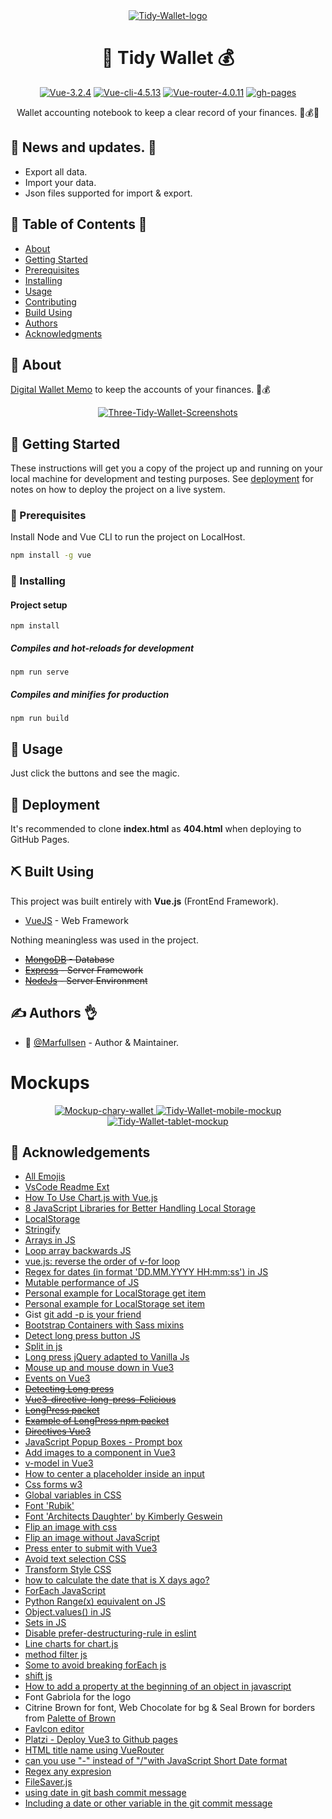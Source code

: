 <div align="center">
  <a href="https://marfullsen.github.io/tidy-wallet/" rel="noopener">
    <img src="./docs/img/tidy-wallet-logo.png" alt="Tidy-Wallet-logo">
  </a>
</div>

<h1 align="center">💸 Tidy Wallet 💰</h1>

<div align="center">

[![Vue-3.2.4](https://img.shields.io/badge/Vue-3.2.4-blue.svg "Badge Vue.js")](https://v3.vuejs.org/)
[![Vue-cli-4.5.13](https://img.shields.io/badge/Vue--CLI-4.5.13-brightgreen.svg "Badge VueCLI")](https://cli.vuejs.org/)
[![Vue-router-4.0.11](https://img.shields.io/badge/Vue--router-4.0.11-yellow.svg "Badge VueRouter")](https://router.vuejs.org/)
[![gh-pages](https://img.shields.io/badge/Available-online!-lightgray.svg)](https://marfullsen.github.io/tidy-wallet/)

</div>

<div align="center">
  Wallet accounting notebook to keep a clear record of your finances. 💸💰👛
</div>

## 📘 News and updates. 👀
- Export all data.
- Import your data.
- Json files supported for import & export.

## 📝 Table of Contents 📂

- [About](#about)
- [Getting Started](#getting_started)
- [Prerequisites](#prerequisites)
- [Installing](#installing)
- [Usage](#usage)
- [Contributing](../CONTRIBUTING.md)
- [Build Using](#built_using)
- [Authors](#authors)
- [Acknowledgments](#acknowledgement)

## 🧐 About <a name = "about"></a>

[Digital Wallet Memo](https://marfullsen.github.io/tidy-wallet/) to keep the accounts of your finances. 💸💰

<div align="center">
  <a href="https://marfullsen.github.io/tidy-wallet/" rel="noopener">
    <img src="./docs/img/ss-tidy-wallet-v1.png" alt="Three-Tidy-Wallet-Screenshots">
  </a>
</div>

## 🏁 Getting Started <a name = "getting_started"></a>

These instructions will get you a copy of the project up and running on your local machine for development and testing purposes. See [deployment](#deployment) for notes on how to deploy the project on a live system.

### 📘 Prerequisites <a name = "prerequisites"></a>

Install Node and Vue CLI to run the project on LocalHost.

```bash
npm install -g vue
```

###  🔧 Installing <a name = "installing"></a>

#### Project setup
```
npm install
```

##### Compiles and hot-reloads for development
```
npm run serve
```

##### Compiles and minifies for production
```
npm run build
```

## 🎈 Usage <a name = "usage"></a>

Just click the buttons and see the magic.

## 🚀 Deployment <a name = "deployment"></a>

It's recommended to clone **index.html** as **404.html** when deploying to GitHub Pages.

## ⛏️ Built Using <a name = "built_using"></a>
This project was built entirely with **Vue.js** (FrontEnd Framework).

- [VueJS](https://vuejs.org/) - Web Framework

Nothing meaningless was used in the project. 

- ~~[MongoDB](https://www.mongodb.com/) - Database~~
- ~~[Express](https://expressjs.com/) - Server Framework~~
- ~~[NodeJs](https://nodejs.org/en/) - Server Environment~~

## ✍️ Authors 👌 <a name = "authors"></a>

- 🗿 [@Marfullsen](https://github.com/Marfullsen) - Author & Maintainer.

# Mockups
<div align="center">
  <a href="https://marfullsen.github.io/tidy-wallet/" rel="noopener">
    <img src="./docs/img/Chary-Wallet.drawio.png" alt="Mockup-chary-wallet">
  </a>

  <a href="https://marfullsen.github.io/tidy-wallet/" rel="noopener">
    <img src="./docs/img/tablet-mockup.png" alt="Tidy-Wallet-mobile-mockup">
  </a>

  <a href="https://marfullsen.github.io/tidy-wallet/" rel="noopener">
    <img src="./docs/img/first-mobile-mockup.png" alt="Tidy-Wallet-tablet-mockup">
  </a>
</div>

## 🎉 Acknowledgements <a name = "acknowledgement"></a>

- [All Emojis](https://github.com/scotch-io/All-Github-Emoji-Icons)
- [VsCode Readme Ext](https://github.com/thomascsd/vscode-readme-pattern)
- [How To Use Chart.js with Vue.js](https://www.digitalocean.com/community/tutorials/vuejs-vue-chart-js)
- [8 JavaScript Libraries for Better Handling Local Storage](https://javascript.plainenglish.io/8-javascript-libraries-for-better-handling-local-storage-d8cd4a05dbfa)
- [LocalStorage](https://web.dev/storage-for-the-web/)
- [Stringify](https://developer.mozilla.org/es/docs/Web/JavaScript/Reference/Global_Objects/JSON/stringify)
- [Arrays in JS](https://developer.mozilla.org/en-US/docs/Web/JavaScript/Reference/Global_Objects/Array)
- [Loop array backwards JS](https://www.techiedelight.com/loop-through-array-backwards-javascript/)
- [vue.js: reverse the order of v-for loop](https://stackoverflow.com/questions/59828453/vue-js-reverse-the-order-of-v-for-loop)
- [Regex for dates (in format 'DD.MM.YYYY HH:mm:ss') in JS](https://stackoverflow.com/a/7712335)
- [Mutable performance of JS](https://stackoverflow.com/a/59738662)
- [Personal example for LocalStorage get item](https://github.com/Marfullsen/respondedor-de-coordinadores/blob/8a7cd690d7eefa0eba242c0c04e0c19fce83bfee/src/views/RespuestaFinal.vue#L367)
- [Personal example for LocalStorage set item](https://github.com/Marfullsen/respondedor-de-coordinadores/blob/8a7cd690d7eefa0eba242c0c04e0c19fce83bfee/src/views/DatosGlobales.vue#L69)
- Gist [git add -p is your friend](https://gist.github.com/mattlewissf/9958704)
- [Bootstrap Containers with Sass mixins](https://getbootstrap.com/docs/5.0/layout/containers/#sass)
- [Detect long press button JS](https://stackoverflow.com/questions/28320937/count-seconds-on-button-long-press-in-javascript)
- [Split in js](https://www.w3schools.com/jsref/jsref_split.asp)
- [Long press jQuery adapted to Vanilla Js](https://stackoverflow.com/a/68878292/15466047)
- [Mouse up and mouse down in Vue3](https://forum.vuejs.org/t/mouseup-not-working-after-mousedown/75636)
- [Events on Vue3](https://v3.vuejs.org/guide/events.html#listening-to-events)
- <del>[Detecting Long press](https://www.vuescript.com/detect-long-press/)</del>
- <del>[Vue3-directive-long-press-Felicious](https://github.com/FeliciousX/vue-directive-long-press)</del>
- <del>[LongPress packet](https://www.npmjs.com/package/vue-directive-long-press)</del>
- <del>[Example of LongPress npm packet](https://stackblitz.com/edit/vue-directive-long-press-demo?file=index.html)</del>
- ~~[Directives Vue3](https://v3.vuejs.org/guide/custom-directive.html#intro)~~
- [JavaScript Popup Boxes - Prompt box](https://www.w3schools.com/js/js_popup.asp)
- [Add images to a component in Vue3](https://stackoverflow.com/questions/45116796/how-to-import-and-use-image-in-a-vue-single-file-component)
- [v-model in Vue3](https://v3.vuejs.org/guide/migration/v-model.html)
- [How to center a placeholder inside an input](https://stackoverflow.com/questions/12114570/how-to-align-texts-inside-of-an-input)
- [Css forms w3](https://www.w3schools.com/css/css_form.asp)
- [Global variables in CSS](https://medium.com/front-end-weekly/theming-with-css-variables-e4f30343c7c7)
- [Font 'Rubik'](https://fonts.google.com/specimen/Rubik)
- [Font 'Architects Daughter' by Kimberly Geswein](https://fonts.google.com/specimen/Architects+Daughter)
- [Flip an image with css](https://www.w3schools.com/howto/howto_css_flip_card.asp)
- [Flip an image without JavaScript](https://codepen.io/ecargnfx/pen/jONyGWg)
- [Press enter to submit with Vue3](https://www.codegrepper.com/code-examples/html/vue+3+enter+key)
- [Avoid text selection CSS](https://stackoverflow.com/questions/826782/how-to-disable-text-selection-highlighting)
- [Transform Style CSS](https://developer.mozilla.org/es/docs/Web/CSS/transform-style)
- [how to calculate the date that is X days ago?](https://stackoverflow.com/a/13838506)
- [ForEach JavaScript](https://developer.mozilla.org/es/docs/Web/JavaScript/Reference/Global_Objects/Array/forEach)
- [Python Range(x) equivalent on JS](https://stackoverflow.com/questions/3895478/does-javascript-have-a-method-like-range-to-generate-a-range-within-the-supp)
- [Object.values() in JS](https://developer.mozilla.org/es/docs/Web/JavaScript/Reference/Global_Objects/Object/values)
- [Sets in JS](https://developer.mozilla.org/es/docs/Web/JavaScript/Reference/Global_Objects/Set)
- [Disable prefer-destructuring-rule in eslint](https://eslint.org/docs/rules/prefer-destructuring)
- [Line charts for chart.js](https://www.chartjs.org/docs/latest/charts/line.html#general)
- [method filter js](https://developer.mozilla.org/es/docs/Web/JavaScript/Reference/Global_Objects/Array/filter)
- [Some to avoid breaking forEach js](https://stackoverflow.com/questions/6260756/how-to-stop-javascript-foreach)
- [shift js](https://www.w3schools.com/jsref/jsref_shift.asp)
- [How to add a property at the beginning of an object in javascript](https://stackoverflow.com/questions/19457337/how-to-add-a-property-at-the-beginning-of-an-object-in-javascript)
- Font Gabriola for the logo
- Citrine Brown for font, Web Chocolate for bg & Seal Brown for borders from [Palette of Brown](https://www.schemecolor.com/all-brown.php)
- [FavIcon editor](https://www.xiconeditor.com/)
- [Platzi - Deploy Vue3 to Github pages](https://platzi.com/tutoriales/1111-vuejs/3441-como-hacer-deploy-de-una-aplicacion-de-vuejs-hacia-github-pages-usando-vue-cli-3/)
- [HTML title name using VueRouter](https://stackoverflow.com/a/69513429)
- [can you use "-" instead of "/"with JavaScript Short Date format](https://stackoverflow.com/questions/36519383/can-you-use-instead-of-with-javascript-short-date-format)
- [Regex any expresion](https://stackoverflow.com/questions/2912894/how-to-match-any-character-in-regular-expression)
- [FileSaver.js](https://github.com/eligrey/FileSaver.js)
- [using date in git bash commit message](https://stackoverflow.com/questions/60687670/using-date-in-git-bash-commit-message)
- [Including a date or other variable in the git commit message](https://stackoverflow.com/questions/44635861/including-a-date-or-other-variable-in-the-git-commit-message)